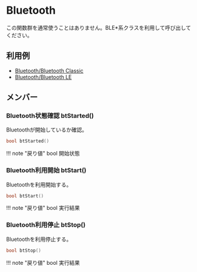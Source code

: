 # Bluetooth

この関数群を通常使うことはありません。BLE*系クラスを利用して呼び出してください。

## 利用例

- [Bluetooth/Bluetooth Classic](../../Bluetooth/Classic/)
- [Bluetooth/Bluetooth LE](../../Bluetooth/LE/)

## メンバー

### Bluetooth状態確認 btStarted()
Bluetoothが開始しているか確認。

```c
bool btStarted()
```

!!! note "戻り値"
	bool 開始状態



### Bluetooth利用開始 btStart()
Bluetoothを利用開始する。

```c
bool btStart()
```

!!! note "戻り値"
	bool 実行結果



### Bluetooth利用停止 btStop()
Bluetoothを利用停止する。


```c
bool btStop()
```

!!! note "戻り値"
	bool 実行結果
